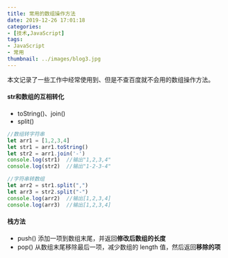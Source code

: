 ```yaml
---
title: 常用的数组操作方法
date: 2019-12-26 17:01:18
categories:
- [技术,JavaScript]
tags:
- JavaScript
- 常用
thumbnail: ../images/blog3.jpg
---
```

本文记录了一些工作中经常使用到、但是不查百度就不会用的数组操作方法。
<!-- more -->
#### str和数组的互相转化
* toString()、join()
* split()
```javascript
//数组转字符串
let arr1 = [1,2,3,4]
let str1 = arr1.toString()
let str2 = arr1.join('-')
console.log(str1)  //输出"1,2,3,4"
console.log(str2)  //输出"1-2-3-4"

//字符串转数组
let arr2 = str1.split(",")
let arr3 = str2.split("-")
console.log(arr2)  //输出[1,2,3,4]
console.log(arr3)  //输出[1,2,3,4]
```

#### 栈方法
* push()
添加一项到数组末尾，并返回**修改后数组的长度**
* pop()
从数组末尾移除最后一项，减少数组的 length 值，然后返回**移除的项**

